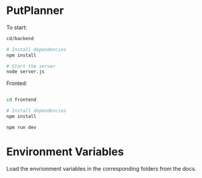 # PutPlanner

To start:

```bash
cd/backend

# Install dependencies
npm install

# Start the server
node server.js
```

Fronted:

```bash

cd frontend

# Install dependencies
npm install

npm run dev
```

# Environment Variables

Load the envrionment variables in the corresponding folders from the docs.
